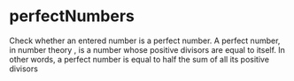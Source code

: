 # perfectNumbers
 Check whether an entered number is a perfect number. 
A perfect number, in number theory , is a number whose positive divisors are equal to itself. In other words, a perfect number is equal to half the sum of all its positive divisors
